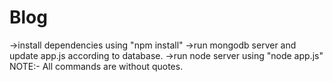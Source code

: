 # Blog
->install dependencies using "npm install"
->run mongodb server and update app.js according to database.
->run node server using "node app.js"
NOTE:- All commands are without quotes.
